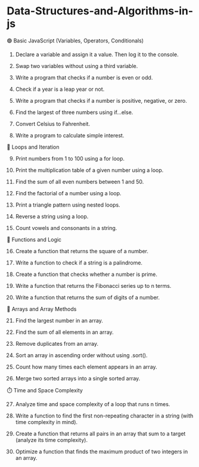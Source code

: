 # Data-Structures-and-Algorithms-in-js

🟢 Basic JavaScript (Variables, Operators, Conditionals)								
                                
1. Declare a variable and assign it a value. Then log it to the console.								
                                
2. Swap two variables without using a third variable.								
                                
3. Write a program that checks if a number is even or odd.								
                                
4. Check if a year is a leap year or not.								
                                
5. Write a program that checks if a number is positive, negative, or zero.								
                                
6. Find the largest of three numbers using if...else.								
                                
7. Convert Celsius to Fahrenheit.								
                                
8. Write a program to calculate simple interest.								
                                
                                
                                
🔁 Loops and Iteration								
                                
9. Print numbers from 1 to 100 using a for loop.								
                                
10. Print the multiplication table of a given number using a loop.								
                                
11. Find the sum of all even numbers between 1 and 50.								
                                
12. Find the factorial of a number using a loop.								
                                
13. Print a triangle pattern using nested loops.								
                                
14. Reverse a string using a loop.								
                                
15. Count vowels and consonants in a string.								
                                
                                
                                
🧩 Functions and Logic								
                                
16. Create a function that returns the square of a number.								
                                
17. Write a function to check if a string is a palindrome.								
                                
18. Create a function that checks whether a number is prime.								
                                
19. Write a function that returns the Fibonacci series up to n terms.								
                                
20. Write a function that returns the sum of digits of a number.								
                                
                                
                                
🧮 Arrays and Array Methods								
                                
21. Find the largest number in an array.								
                                
22. Find the sum of all elements in an array.								
                                
23. Remove duplicates from an array.								
                                
24. Sort an array in ascending order without using .sort().								
                                
25. Count how many times each element appears in an array.								
                                
26. Merge two sorted arrays into a single sorted array.								
                                
                                
                                
⏱️ Time and Space Complexity								
                                
27. Analyze time and space complexity of a loop that runs n times.								
                                
28. Write a function to find the first non-repeating character in a string (with time complexity in mind).								
                                
29. Create a function that returns all pairs in an array that sum to a target (analyze its time complexity).								
                                
30. Optimize a function that finds the maximum product of two integers in an array.								
